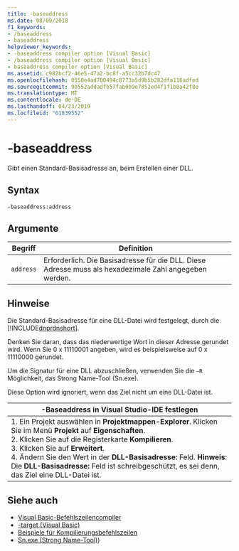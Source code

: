 ```yaml
---
title: -baseaddress
ms.date: 08/09/2018
f1_keywords:
- /baseaddress
- baseaddress
helpviewer_keywords:
- -baseaddress compiler option [Visual Basic]
- /baseaddress compiler option [Visual Basic]
- baseaddress compiler option [Visual Basic]
ms.assetid: c982bcf2-46e5-47a2-bc8f-a5cc32b7dc47
ms.openlocfilehash: 0550e4ad700494c8773a5d9b5b282dfa116adfed
ms.sourcegitcommit: 9b552addadfb57fab0b9e7852ed4f1f1b8a42f8e
ms.translationtype: MT
ms.contentlocale: de-DE
ms.lasthandoff: 04/23/2019
ms.locfileid: "61839552"
---
```

# <a name="-baseaddress"></a>-baseaddress
Gibt einen Standard-Basisadresse an, beim Erstellen einer DLL.  
  
## <a name="syntax"></a>Syntax  
  
```  
-baseaddress:address  
```  
  
## <a name="arguments"></a>Argumente  
  
|Begriff|Definition|  
|---|---|  
|`address`|Erforderlich. Die Basisadresse für die DLL. Diese Adresse muss als hexadezimale Zahl angegeben werden.|  
  
## <a name="remarks"></a>Hinweise  
 Die Standard-Basisadresse für eine DLL-Datei wird festgelegt, durch die [!INCLUDE[dnprdnshort](~/includes/dnprdnshort-md.md)].  
  
 Denken Sie daran, dass das niederwertige Wort in dieser Adresse gerundet wird. Wenn Sie 0 x 11110001 angeben, wird es beispielsweise auf 0 x 11110000 gerundet.  
  
 Um die Signatur für eine DLL abzuschließen, verwenden Sie die `–R` Möglichkeit, das Strong Name-Tool (Sn.exe).  
  
 Diese Option wird ignoriert, wenn das Ziel nicht um eine DLL-Datei ist.  
  
|-Baseaddress in Visual Studio-IDE festlegen|  
|---|  
|1.  Ein Projekt auswählen in **Projektmappen-Explorer**. Klicken Sie im Menü **Projekt** auf **Eigenschaften**. <br />2.  Klicken Sie auf die Registerkarte **Kompilieren**.<br />3.  Klicken Sie auf **Erweitert**.<br />4.  Ändern Sie den Wert in der **DLL-Basisadresse:** Feld. **Hinweis**:      Die **DLL-Basisadresse:** Feld ist schreibgeschützt, es sei denn, das Ziel eine DLL-Datei ist.|  
  
## <a name="see-also"></a>Siehe auch

- [Visual Basic-Befehlszeilencompiler](../../../visual-basic/reference/command-line-compiler/index.md)
- [-target (Visual Basic)](../../../visual-basic/reference/command-line-compiler/target.md)
- [Beispiele für Kompilierungsbefehlszeilen](../../../visual-basic/reference/command-line-compiler/sample-compilation-command-lines.md)
- [Sn.exe (Strong Name-Tool)](../../../framework/tools/sn-exe-strong-name-tool.md))
